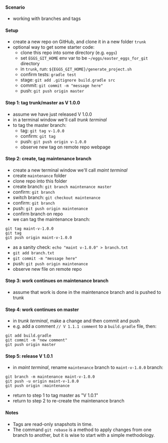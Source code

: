 
#### Scenario

* working with branches and tags 

#### Setup

* create a new repo on GitHub, and clone it in a new folder `trunk`
* optional way to get some starter code:
    * clone this repo into some directory (e.g. `eggs`)
    * set `EGGS_GIT_HOME` env var to be `~/eggs/easter_eggs_for_git` directory
    * in `trunk`, run: `${EGGS_GIT_HOME}/generate_project.sh` 
    * confirm tests: `gradle test`
    * stage: `git add .gitignore build.gradle src`
    * commit: `git commit -m "message here"`
    * push: `git push origin master`

#### Step 1: tag trunk/master as V 1.0.0

* assume we have just released V 1.0.0
* in a terminal window we'll call _trunk terminal_
* to tag the master branch:
    * tag: `git tag v-1.0.0`
    * confirm: `git tag`
    * push: `git push origin v-1.0.0`
    * observe new tag on remote repo webpage

#### Step 2: create, tag maintenance branch

* create a new terminal window we'll call _maint terminal_
* create `maintenance` folder
* clone repo into this folder
* create branch: `git branch maintenance master`
* confirm: `git branch`
* switch branch: `git checkout maintenance`
* confirm: `git branch`
* push: `git push origin maintenance`
* confirm branch on repo
* we can tag the maintenance branch:
```
git tag maint-v-1.0.0
git tag
git push origin maint-v-1.0.0
```
* as a sanity check: `echo "maint v-1.0.0" > branch.txt`
* `git add branch.txt`
* `git commit -m "message here"`
* push: `git push origin maintenance`
* observe new file on remote repo

#### Step 3: work continues on maintenance branch

* assume that work is done in the maintenance branch and is pushed to trunk

#### Step 4: work continues on master

* in _trunk terminal_, make a change and then commit and push
* e.g. add a comment `// V 1.1.1 comment` to a `build.gradle` file, then:
```
git add build.gradle
git commit -m "new comment"
git push origin master
```

#### Step 5: release V 1.0.1

* in _maint terminal_, rename `maintenance` branch to `maint-v-1.0.0` branch: 
```
git branch -m maintenance maint-v-1.0.0
git push -u origin maint-v-1.0.0
git push origin :maintenance
```
* return to step 1 to tag master as "V 1.0.1"
* return to step 2 to re-create the maintenance branch

#### Notes

* Tags are read-only snapshots in time.
* The command `git rebase` is a method to apply changes from one branch to another, but it is wise to start with a simple methodology.

